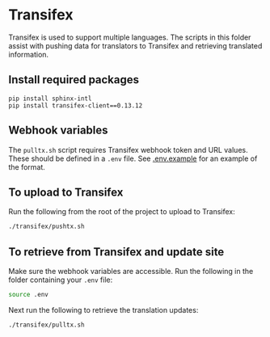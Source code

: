 # Transifex

Transifex is used to support multiple languages. The scripts in this folder
assist with pushing data for translators to Transifex and retrieving translated
information.

## Install required packages

``` shell
pip install sphinx-intl
pip install transifex-client==0.13.12
```

## Webhook variables

The `pulltx.sh` script requires Transifex webhook token and URL values. These
should be defined in a `.env` file. See [.env.example](.env.example) for an
example of the format.

## To upload to Transifex

Run the following from the root of the project to upload to Transifex:

``` bash
./transifex/pushtx.sh
```

## To retrieve from Transifex and update site

Make sure the webhook variables are accessible. Run the following in the folder
containing your `.env` file:

``` bash
source .env
```

Next run the following to retrieve the translation updates:

``` bash
./transifex/pulltx.sh
```
